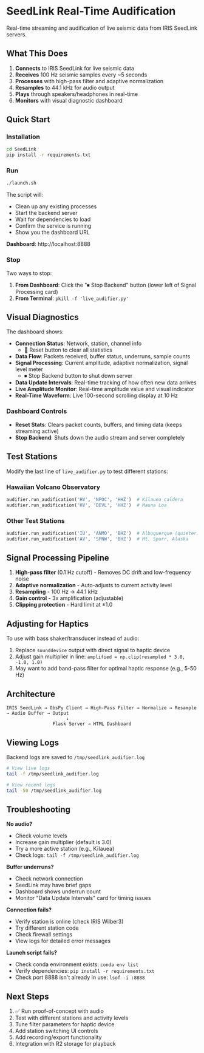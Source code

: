# SeedLink Real-Time Audification

Real-time streaming and audification of live seismic data from IRIS SeedLink servers.

## What This Does

1. **Connects** to IRIS SeedLink for live seismic data
2. **Receives** 100 Hz seismic samples every ~5 seconds
3. **Processes** with high-pass filter and adaptive normalization
4. **Resamples** to 44.1 kHz for audio output
5. **Plays** through speakers/headphones in real-time
6. **Monitors** with visual diagnostic dashboard

## Quick Start

### Installation

```bash
cd SeedLink
pip install -r requirements.txt
```

### Run

```bash
./launch.sh
```

The script will:
- Clean up any existing processes
- Start the backend server
- Wait for dependencies to load
- Confirm the service is running
- Show you the dashboard URL

**Dashboard**: http://localhost:8888

### Stop

Two ways to stop:
1. **From Dashboard**: Click the "⏹ Stop Backend" button (lower left of Signal Processing card)
2. **From Terminal**: `pkill -f 'live_audifier.py'`

## Visual Diagnostics

The dashboard shows:
- **Connection Status**: Network, station, channel info
  - 🔄 Reset button to clear all statistics
- **Data Flow**: Packets received, buffer status, underruns, sample counts
- **Signal Processing**: Current amplitude, adaptive normalization, signal level meter
  - ⏹ Stop Backend button to shut down server
- **Data Update Intervals**: Real-time tracking of how often new data arrives
- **Live Amplitude Monitor**: Real-time amplitude value and visual indicator
- **Real-Time Waveform**: Live 100-second scrolling display at 10 Hz

### Dashboard Controls

- **Reset Stats**: Clears packet counts, buffers, and timing data (keeps streaming active)
- **Stop Backend**: Shuts down the audio stream and server completely

## Test Stations

Modify the last line of `live_audifier.py` to test different stations:

### Hawaiian Volcano Observatory
```python
audifier.run_audification('HV', 'NPOC', 'HHZ')  # Kīlauea caldera
audifier.run_audification('HV', 'DEVL', 'HHZ')  # Mauna Loa
```

### Other Test Stations
```python
audifier.run_audification('IU', 'ANMO', 'BHZ')  # Albuquerque (quieter)
audifier.run_audification('AV', 'SPNW', 'BHZ')  # Mt. Spurr, Alaska
```

## Signal Processing Pipeline

1. **High-pass filter** (0.1 Hz cutoff) - Removes DC drift and low-frequency noise
2. **Adaptive normalization** - Auto-adjusts to current activity level
3. **Resampling** - 100 Hz → 44.1 kHz
4. **Gain control** - 3x amplification (adjustable)
5. **Clipping protection** - Hard limit at ±1.0

## Adjusting for Haptics

To use with bass shaker/transducer instead of audio:

1. Replace `sounddevice` output with direct signal to haptic device
2. Adjust gain multiplier in line: `amplified = np.clip(resampled * 3.0, -1.0, 1.0)`
3. May want to add band-pass filter for optimal haptic response (e.g., 5-50 Hz)

## Architecture

```
IRIS SeedLink → ObsPy Client → High-Pass Filter → Normalize → Resample → Audio Buffer → Output
                      ↓
                 Flask Server → HTML Dashboard
```

## Viewing Logs

Backend logs are saved to `/tmp/seedlink_audifier.log`

```bash
# View live logs
tail -f /tmp/seedlink_audifier.log

# View recent logs
tail -50 /tmp/seedlink_audifier.log
```

## Troubleshooting

**No audio?**
- Check volume levels
- Increase gain multiplier (default is 3.0)
- Try a more active station (e.g., Kīlauea)
- Check logs: `tail -f /tmp/seedlink_audifier.log`

**Buffer underruns?**
- Check network connection
- SeedLink may have brief gaps
- Dashboard shows underrun count
- Monitor "Data Update Intervals" card for timing issues

**Connection fails?**
- Verify station is online (check IRIS Wilber3)
- Try different station code
- Check firewall settings
- View logs for detailed error messages

**Launch script fails?**
- Check conda environment exists: `conda env list`
- Verify dependencies: `pip install -r requirements.txt`
- Check port 8888 isn't already in use: `lsof -i :8888`

## Next Steps

1. ✅ Run proof-of-concept with audio
2. Test with different stations and activity levels
3. Tune filter parameters for haptic device
4. Add station switching UI controls
5. Add recording/export functionality
6. Integration with R2 storage for playback

